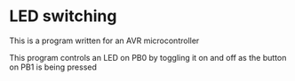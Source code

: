 # LED switching
This is a program written for an AVR microcontroller

This program controls an LED on PB0 by toggling it on and off as the button on PB1 is being pressed
